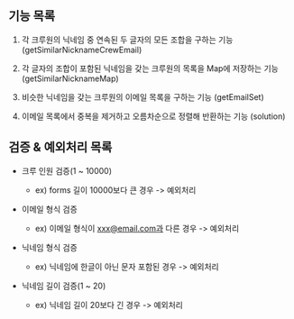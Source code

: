 기능 목록
---
1. 각 크루원의 닉네임 중 연속된 두 글자의 모든 조합을 구하는 기능 (getSimilarNicknameCrewEmail)

2. 각 글자의 조합이 포함된 닉네임을 갖는 크루원의 목록을 Map에 저장하는 기능 (getSimilarNicknameMap)

3. 비슷한 닉네임을 갖는 크루원의 이메일 목록을 구하는 기능 (getEmailSet)

4. 이메일 목록에서 중복을 제거하고 오름차순으로 정렬해 반환하는 기능 (solution)

검증 & 예외처리 목록
---
* 크루 인원 검증(1 ~ 10000)
  * ex) forms 길이 10000보다 큰 경우 -> 예외처리
  
  
* 이메일 형식 검증
  * ex) 이메일 형식이 xxx@email.com과 다른 경우 -> 예외처리
  

* 닉네임 형식 검증
  * ex) 닉네임에 한글이 아닌 문자 포함된 경우 -> 예외처리
  

* 닉네임 길이 검증(1 ~ 20)
  * ex) 닉네임 길이 20보다 긴 경우 -> 예외처리
